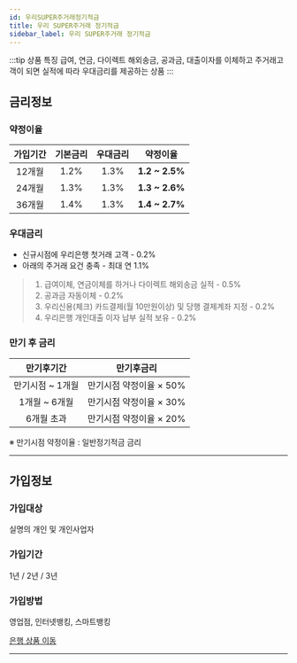```yaml
---
id: 우리SUPER주거래정기적금
title: 우리 SUPER주거래 정기적금
sidebar_label: 우리 SUPER주거래 정기적금
---
```


:::tip 상품 특징
급여, 연금, 다이렉트 해외송금, 공과금, 대출이자를 이체하고 주거래고객이 되면 실적에 따라 우대금리를 제공하는 상품
:::


## 금리정보

### 약정이율

가입기간 | 기본금리 | 우대금리 | 약정이율
:---:|:---:|:---:|:---:
12개월 | 1.2% | 1.3% | **1.2 ~ 2.5%**
24개월 | 1.3% | 1.3% | **1.3 ~ 2.6%**
36개월 | 1.4% | 1.3% | **1.4 ~ 2.7%**

### 우대금리

* 신규시점에 우리은행 첫거래 고객 - 0.2%
* 아래의 주거래 요건 충족 - 최대 연 1.1%
> 1. 급여이체, 연금이체를 하거나 다이렉트 해외송금 실적 - 0.5%
> 2. 공과금 자동이체 - 0.2%
> 3. 우리신용(체크) 카드결제(월 10만원이상) 및 당행 결제계좌 지정 - 0.2%
> 4. 우리은행 개인대출 이자 납부 실적 보유 - 0.2%

### 만기 후 금리

만기후기간 | 만기후금리
:---:|:---:
만기시점 ~ 1개월 | 만기시점 약정이율 × 50%
1개월 ~ 6개월 | 만기시점 약정이율 × 30%
6개월 초과 | 만기시점 약정이율 × 20%

※ 만기시점 약정이율 : 일반정기적금 금리

---

## 가입정보
### 가입대상
실명의 개인 및 개인사업자
### 가입기간
1년 / 2년 / 3년
### 가입방법
영업점, 인터넷뱅킹, 스마트뱅킹


<a href="https://spot.wooribank.com/pot/Dream?withyou=PODEP0019&cc=c007095:c009166;c012263:c012399&PRD_CD=P010000109&PRD_YN=Y" target="_blank">은행 상품 이동</a>


---